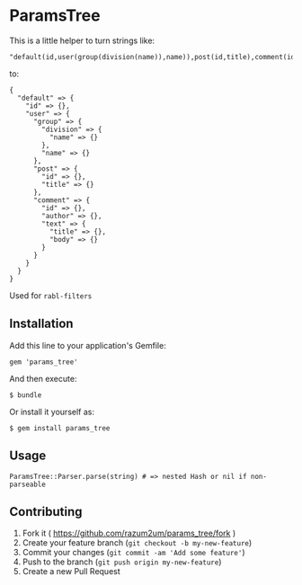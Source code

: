 # ParamsTree

This is a little helper to turn strings like:

    "default(id,user(group(division(name)),name)),post(id,title),comment(id,author,text(title,body))"

to:

    {
      "default" => {
        "id" => {},
        "user" => {
          "group" => {
            "division" => {
              "name" => {}
            },
            "name" => {}
          },
          "post" => {
            "id" => {},
            "title" => {}
          },
          "comment" => {
            "id" => {},
            "author" => {},
            "text" => {
              "title" => {},
              "body" => {}
            }
          }
        }
      }
    }

Used for `rabl-filters`

## Installation

Add this line to your application's Gemfile:

    gem 'params_tree'

And then execute:

    $ bundle

Or install it yourself as:

    $ gem install params_tree

## Usage

    ParamsTree::Parser.parse(string) # => nested Hash or nil if non-parseable

## Contributing

1. Fork it ( https://github.com/razum2um/params_tree/fork )
2. Create your feature branch (`git checkout -b my-new-feature`)
3. Commit your changes (`git commit -am 'Add some feature'`)
4. Push to the branch (`git push origin my-new-feature`)
5. Create a new Pull Request

